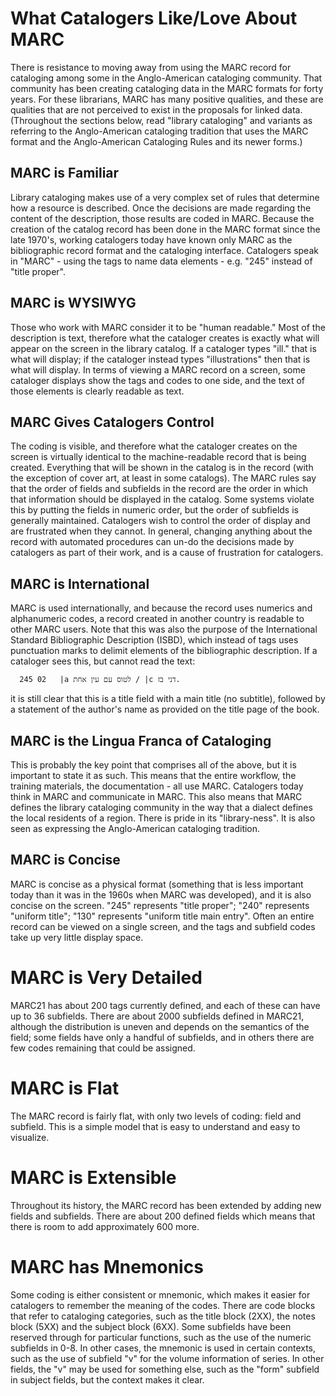 # What Catalogers Like/Love About MARC

There is resistance to moving away from using the MARC record for cataloging among some in the Anglo-American cataloging community. That community has been creating cataloging data in the MARC formats for forty years. For these librarians, MARC has many positive qualities, and these are qualities that are not perceived to exist in the proposals for linked data. (Throughout the sections below, read "library cataloging" and variants as referring to the Anglo-American cataloging tradition that uses the MARC format and the Anglo-American Cataloging Rules and its newer forms.)

## MARC is Familiar

Library cataloging makes use of a very complex set of rules that determine how a resource is described. Once the decisions are made regarding the content of the description, those results are coded in MARC. Because the creation of the catalog record has been done in the MARC format since the late 1970's, working catalogers today have known only MARC as the bibliographic record format and the cataloging interface. Catalogers speak in "MARC" - using the tags to name data elements - e.g. "245" instead of "title proper". 

## MARC is WYSIWYG

Those who work with MARC consider it to be "human readable." Most of the description is text, therefore what the cataloger creates is exactly what will appear on the screen in the library catalog. If a cataloger types "ill." that is what will display; if the cataloger instead types "illustrations" then that is what will display. In terms of viewing a MARC record on a screen, some cataloger displays show the tags and codes to one side, and the text of those elements is clearly readable as text. 

## MARC Gives Catalogers Control

The coding is visible, and therefore what the cataloger creates on the screen is virtually identical to the machine-readable record that is being created. Everything that will be shown in the catalog is in the record (with the exception of cover art, at least in some catalogs). The MARC rules say that the order of fields and subfields in the record are the order in which that information should be displayed in the catalog. Some systems violate this by putting the fields in numeric order, but the order of subfields is generally maintained. Catalogers wish to control the order of display and are frustrated when they cannot. In general, changing anything about the record with automated procedures can un-do the decisions made by catalogers as part of their work, and is a cause of frustration for catalogers. 

## MARC is International

MARC is used internationally, and because the record uses numerics and alphanumeric codes, a record created in another country is readable to other MARC users. Note that this was also the purpose of the International Standard Bibliographic Description (ISBD), which instead of tags uses punctuation marks to delimit elements of the bibliographic description. If a cataloger sees this, but cannot read the text:

      245 02   |a לטוס עם עין אחת / |c דני בז.
      
it is still clear that this is a title field with a main title (no subtitle), followed by a statement of the author's name as provided on the title page of the book.

## MARC is the Lingua Franca of Cataloging

This is probably the key point that comprises all of the above, but it is important to state it as such. This means that the entire workflow, the training materials, the documentation - all use MARC. Catalogers today think in MARC and communicate in MARC. This also means that MARC defines the library cataloging community in the way that a dialect defines the local residents of a region. There is pride in its "library-ness". It is also seen as expressing the Anglo-American cataloging tradition.

## MARC is Concise

MARC is concise as a physical format (something that is less important today than it was in the 1960s when MARC was developed), and it is also concise on the screen. "245" represents "title proper"; "240" represents "uniform title"; "130" represents "uniform title main entry". Often an entire record can be viewed on a single screen, and the tags and subfield codes take up very little display space.

# MARC is Very Detailed

MARC21 has about 200 tags currently defined, and each of these can have up to 36 subfields. There are about 2000 subfields defined in MARC21, although the distribution is uneven and depends on the semantics of the field; some fields have only a handful of subfields, and in others there are few codes remaining that could be assigned. 

# MARC is Flat

The MARC record is fairly flat, with only two levels of coding: field and subfield. This is a simple model that is easy to understand and easy to visualize. 

# MARC is Extensible

Throughout its history, the MARC record has been extended by adding new fields and subfields. There are about 200 defined fields which means that there is room to add approximately 600 more. 

# MARC has Mnemonics

Some coding is either consistent or mnemonic, which makes it easier for catalogers to remember the meaning of the codes. There are code blocks that refer to cataloging categories, such as the title block (2XX), the notes block (5XX) and the subject block (6XX). Some subfields have been reserved through for particular functions, such as the use of the numeric subfields in 0-8. In other cases, the mnemonic is used in certain contexts, such as the use of subfield "v" for the volume information of series. In other fields, the "v" may be used for something else, such as the "form" subfield in subject fields, but the context makes it clear.


